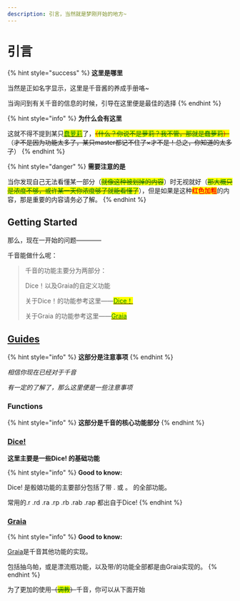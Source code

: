 ```yaml
---
description: 引言，当然就是梦刚开始的地方~
---
```


# 引言

{% hint style="success" %}
**这里是哪里**

当然是正如名字显示，这里是千音酱的养成手册咯\~

当询问到有关千音的信息的时候，引导在这里便是最佳的选择
{% endhint %}

{% hint style="info" %}
**为什么会有这里**

这就不得不提到某只[<mark style="color:green;">蠢萝莉</mark>](https://github.com/RainChain-Zero)了，~~<mark style="color:red;">（</mark><mark style="color:green;">什么？你说不是萝莉？我不管，那就是蠢萝莉</mark><mark style="color:red;">）</mark>~~（~~才不是因为功能太多了，某只master都记不住了×才不是！总之，你知道的太多了~~）
{% endhint %}

{% hint style="danger" %}
**需要注意的是**

当你发现自己无法看懂某一部分（~~<mark style="color:green;">就像这种被划掉的内容</mark>~~）时无视就好（~~<mark style="color:green;">那大概只是浓度不够，或许某一天你浓度够了就能看懂了</mark>~~），但是如果是这种<mark style="color:red;">**红色加粗**</mark>的内容，那是重要的内容请务必了解。
{% endhint %}

## Getting Started

那么，现在一开始的问题————

千音能做什么呢：

> 千音的功能主要分为两部分：
>
> Dice！以及Graia的自定义功能
>
> 关于Dice！的功能参考这里——[<mark style="color:green;">Dice！</mark>](./#dice)  <mark style="color:green;"></mark> &#x20;
>
> 关于Graia  的功能参考这里——[<mark style="color:green;">Graia</mark>](./#graia)<mark style="color:green;"></mark>

## [Guides](guides/ru-he-kai-shi.md)

{% hint style="info" %}
**这部分是注意事项**
{% endhint %}

_相信你现在已经对于千音_

_有一定的了解了，那么这里便是一些注意事项_

### Functions

{% hint style="info" %}
**这部分是千音的核心功能部分**
{% endhint %}

### [Dice!](functions/dice.md)

**这里主要是一些Dice! 的基础功能**

{% hint style="info" %}
**Good to know:**&#x20;

Dice! 是骰娘功能的主要部分包括了带 . 或 。 的全部功能。

常用的.r .rd .ra .rp .rb .rab .rap 都出自于Dice!
{% endhint %}

### [Graia](functions/graia/)

{% hint style="info" %}
**Good to know:**

[Graia](https://github.com/GraiaProject/Ariadne)是千音其他功能的实现。

包括抽乌帕，或是漂流瓶功能，以及带/的功能全部都是由Graia实现的。
{% endhint %}

为了更加的使用~~（<mark style="color:green;">调教</mark>）~~千音，你可以从下面开始
